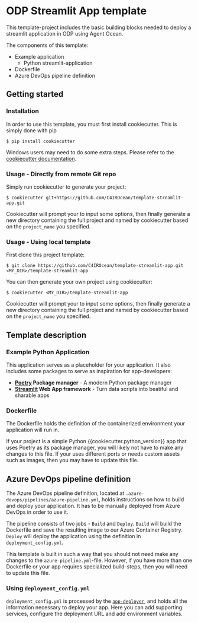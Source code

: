 # ODP Streamlit App template

This template-project includes the basic building blocks needed to deploy a
streamlit application in ODP using Agent Ocean.

The components of this template:

- Example application
  - Python streamlit-application
- Dockerfile
- Azure DevOps pipeline definition

## Getting started

### Installation

In order to use this template, you must first install cookiecutter. This is
simply done with pip

```shell
$ pip install cookiecutter
```

Windows users may need to do some extra steps. Please refer to the
[cookiecutter documentation](https://cookiecutter.readthedocs.io/en/latest/installation.html).

### Usage - Directly from remote Git repo

Simply run cookiecutter to generate your project:

```shell
$ cookiecutter git+https://github.com/C4IROcean/template-streamlit-app.git
```

Cookiecutter will prompt your to input some options, then finally generate a new
directory containing the full project and named by cookiecutter based on the
`project_name` you specified.

### Usage - Using local template

First clone this project template:

```shell
$ git clone https://github.com/C4IROcean/template-streamlit-app.git <MY_DIR>/template-streamlit-app
```

You can then generate your own project using cookiecutter:

```shell
$ cookiecutter <MY_DIR>/template-streamlit-app
```

Cookiecutter will prompt your to input some options, then finally generate a new
directory containing the full project and named by cookiecutter based on the
`project_name` you specified.

## Template description

### Example Python Application

This application serves as a placeholder for your application. It also includes
some packages to serve as inspiration for app-developers:

- **[Poetry](https://python-poetry.org/) Package manager** - A modern Python
  package manager
- **[Streamlit](https://streamlit.io/) Web App framework** - Turn data scripts
  into beatiful and sharable apps

### Dockerfile

The Dockerfile holds the definition of the containerized environment your
application will run in.

If your project is a simple Python {{cookiecutter.python_version}} app that uses
Poetry as its package manager, you will likely not have to make any changes to
this file. If your uses different ports or needs custom assets such as images,
then you may have to update this file.

## Azure DevOps pipeline definition

The Azure DevOps pipeline definition, located at
`.azure-devops/pipelines/azure-pipeline.yml`, holds instructions on how to build
and deploy your application. It has to be manually deployed from Azure DevOps in
order to use it.

The pipeline consists of two jobs - `Build` and `Deploy`. `Build` will build the
Dockerfile and save the resulting image to our Azure Container Registry.
`Deploy` will deploy the application using the definition in
`deployment_config.yml`.

This template is built in such a way that you should not need make any changes
to the `azure-pipeline.yml`-file. However, if you have more than one Dockerfile
or your app requires specialized build-steps, then you will need to update this
file.

### Using `deployment_config.yml`

`deployment_config.yml` is processed by the
[`app-deployer`](https://dev.azure.com/oceandatafoundation/ODP/_git/app-deployer),
and holds all the information necessary to deploy your app. Here you can add
supporting services, configure the deployment URL and add environment variables.
